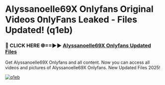 # Alyssanoelle69X Onlyfans Original Videos 0nlyFans Leaked - Files Updated! (q1eb)

<h3>🔴 CLICK HERE 🌐==►► <a href="https://tinyurl.com/ehrbuxhb" rel="nofollow">Alyssanoelle69X Onlyfans Updated Files</a></h3>

Get Alyssanoelle69X Onlyfans and all content. Now you can access all videos and pictures of Alyssanoelle69X Onlyfans. New Updated Files 2025!

[![q1eb](https://i.imgur.com/lVYEuWS.gif)](https://tinyurl.com/ehrbuxhb)
